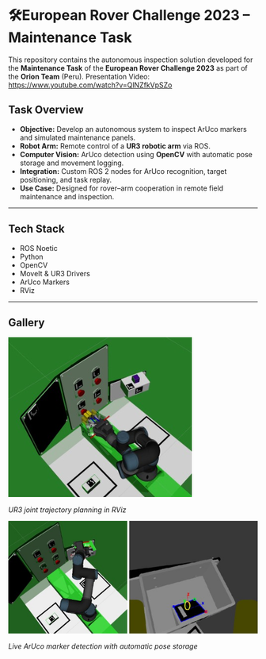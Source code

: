 # 🛠European Rover Challenge 2023 – Maintenance Task

This repository contains the autonomous inspection solution developed for the **Maintenance Task** of the **European Rover Challenge 2023** as part of the **Orion Team** (Peru).
Presentation Video: https://www.youtube.com/watch?v=QlNZfkVpSZo

## Task Overview

- **Objective:** Develop an autonomous system to inspect ArUco markers and simulated maintenance panels.
- **Robot Arm:** Remote control of a **UR3 robotic arm** via ROS.
- **Computer Vision:** ArUco detection using **OpenCV** with automatic pose storage and movement logging.
- **Integration:** Custom ROS 2 nodes for ArUco recognition, target positioning, and task replay.
- **Use Case:** Designed for rover–arm cooperation in remote field maintenance and inspection.

---

## Tech Stack

- ROS Noetic
- Python
- OpenCV
- MoveIt & UR3 Drivers
- ArUco Markers
- RViz

---

## Gallery

![Arm Control in RViz](./images_ERC2023/rviz_ur3.jpg)

*UR3 joint trajectory planning in RViz*

![Marker Detection](./images_ERC2023/aruco_detection.jpg)

*Live ArUco marker detection with automatic pose storage*
